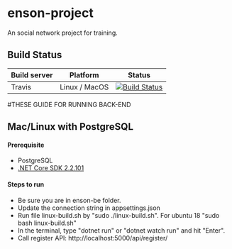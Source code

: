# enson-project
An social network project for training.


## Build Status
| Build server    | Platform       | Status      |
|-----------------|----------------|-------------|
|Travis           | Linux / MacOS  |[![Build Status](https://travis-ci.com/DatNgoHaVan/enson-project.svg?branch=dev)](https://travis-ci.com/DatNgoHaVan/enson-project) |

#THESE GUIDE FOR RUNNING BACK-END

## Mac/Linux with PostgreSQL

#### Prerequisite

- PostgreSQL
- [.NET Core SDK 2.2.101](https://www.microsoft.com/net/download/all)

#### Steps to run
- Be sure you are in enson-be folder.
- Update the connection string in appsettings.json
- Run file linux-build.sh by "sudo ./linux-build.sh". For ubuntu 18 "sudo bash linux-build.sh"
- In the terminal, type "dotnet run" or "dotnet watch run" and hit "Enter".
- Call register API: http://localhost:5000/api/register/
